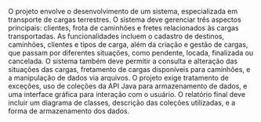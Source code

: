 O projeto envolve o desenvolvimento de um sistema, especializada em transporte de cargas terrestres. O sistema deve gerenciar três aspectos principais: clientes, frota de caminhões e 
fretes relacionados às cargas transportadas. As funcionalidades incluem o cadastro de destinos, caminhões, clientes e tipos de carga, além da criação e gestão de cargas, que passam por diferentes situações, 
como pendente, locada, finalizada ou cancelada. O sistema também deve permitir a consulta e alteração das situações das cargas, fretamento de cargas disponíveis para caminhões, e a manipulação de dados via 
arquivos. O projeto exige tratamento de exceções, uso de coleções da API Java para armazenamento de dados, e uma interface gráfica para interação com o usuário. O relatório final deve incluir um diagrama de 
classes, descrição das coleções utilizadas, e a forma de armazenamento dos dados.
